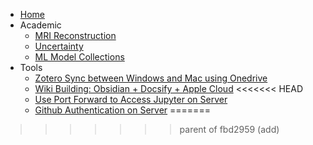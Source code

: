 * [Home](README.md)
* Academic
	* [MRI Reconstruction](MRI/MRI_Recon_ReadingList.md)
	* [Uncertainty](Uncertainty/Uncertainty_Readinglist.md)
	* [ML Model Collections](Model/Model_Readinglist.md)
* Tools
	* [Zotero Sync between Windows and Mac using Onedrive](Tools/Zotero-Onedrive.md)
	* [Wiki Building: Obsidian + Docsify + Apple Cloud](Tools/ODA.md)
<<<<<<< HEAD
	* [Use Port Forward to Access Jupyter on Server](Tools/w7830-Jupyter.md)
	* [Github Authentication on Server](Tools/git_auth.md)
=======
>>>>>>> parent of fbd2959 (add)
	